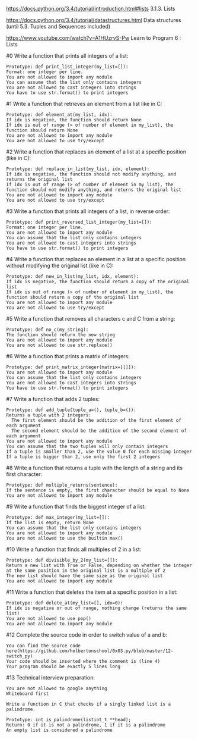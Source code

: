 https://docs.python.org/3.4/tutorial/introduction.html#lists 3.1.3. Lists

https://docs.python.org/3.4/tutorial/datastructures.html Data structures (until 5.3. Tuples and Sequences included)

https://www.youtube.com/watch?v=A1HUzrvS-Pw Learn to Program 6 : Lists

#0 Write a function that prints all integers of a list: 

    Prototype: def print_list_integer(my_list=[]):
    Format: one integer per line. 
    You are not allowed to import any module
    You can assume that the list only contains integers
    You are not allowed to cast integers into strings
    You have to use str.format() to print integers

#1 Write a function that retrieves an element from a list like in C:

    Prototype: def element_at(my_list, idx):
    If idx is negative, the function should return None
    If idx is out of range (> of number of element in my_list), the function should return None
    You are not allowed to import any module
    You are not allowed to use try/except
    
#2 Write a function that replaces an element of a list at a specific position (like in C):

    Prototype: def replace_in_list(my_list, idx, element):
    If idx is negative, the function should not modify anything, and returns the original list
    If idx is out of range (> of number of element in my_list), the function should not modify anything, and returns the original list
    You are not allowed to import any module
    You are not allowed to use try/except
    
#3 Write a function that prints all integers of a list, in reverse order:

    Prototype: def print_reversed_list_integer(my_list=[]):
    Format: one integer per line. 
    You are not allowed to import any module
    You can assume that the list only contains integers
    You are not allowed to cast integers into strings
    You have to use str.format() to print integers
    
#4 Write a function that replaces an element in a list at a specific position without modifying the original list (like in C):

    Prototype: def new_in_list(my_list, idx, element):
    If idx is negative, the function should return a copy of the original list
    If idx is out of range (> of number of element in my_list), the function should return a copy of the original list
    You are not allowed to import any module
    You are not allowed to use try/except
    
#5 Write a function that removes all characters c and C from a string:

    Prototype: def no_c(my_string):
    The function should return the new string
    You are not allowed to import any module
    You are not allowed to use str.replace()
    
#6 Write a function that prints a matrix of integers:

    Prototype: def print_matrix_integer(matrix=[[]]):
    You are not allowed to import any module
    You can assume that the list only contains integers
    You are not allowed to cast integers into strings
    You have to use str.format() to print integers
    
#7 Write a function that adds 2 tuples:

    Prototype: def add_tuple(tuple_a=(), tuple_b=()):
    Returns a tuple with 2 integers:
      The first element should be the addition of the first element of each argument
      The second element should be the addition of the second element of each argument
    You are not allowed to import any module
    You can assume that the two tuples will only contain integers
    If a tuple is smaller than 2, use the value 0 for each missing integer
    If a tuple is bigger than 2, use only the first 2 integers
    
#8 Write a function that returns a tuple with the length of a string and its first character:

    Prototype: def multiple_returns(sentence):
    If the sentence is empty, the first character should be equal to None
    You are not allowed to import any module
    
#9 Write a function that finds the biggest integer of a list:

    Prototype: def max_integer(my_list=[]):
    If the list is empty, return None
    You can assume that the list only contains integers
    You are not allowed to import any module
    You are not allowed to use the builtin max()
    
#10 Write a function that finds all multiples of 2 in a list:

    Prototype: def divisible_by_2(my_list=[]):
    Return a new list with True or False, depending on whether the integer at the same position in the original list is a multiple of 2
    The new list should have the same size as the original list
    You are not allowed to import any module
    
#11 Write a function that deletes the item at a specific position in a list:

    Prototype: def delete_at(my_list=[], idx=0):
    If idx is negative or out of range, nothing change (returns the same list)
    You are not allowed to use pop()
    You are not allowed to import any module
    
#12 Complete the source code in order to switch value of a and b:

    You can find the source code here(https://github.com/holbertonschool/0x03.py/blob/master/12-switch_py)
    Your code should be inserted where the comment is (line 4)
    Your program should be exactly 5 lines long
    
#13 Technical interview preparation:

    You are not allowed to google anything
    Whiteboard first
    
    Write a function in C that checks if a singly linked list is a palindrome.

    Prototype: int is_palindrome(listint_t **head);
    Return: 0 if it is not a palindrome, 1 if it is a palindrome
    An empty list is considered a palindrome
